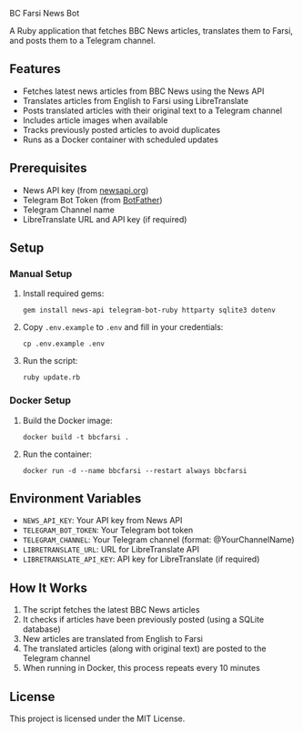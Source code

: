 


BC Farsi News Bot

A Ruby application that fetches BBC News articles, translates them to Farsi, and posts them to a Telegram channel.

## Features

- Fetches latest news articles from BBC News using the News API
- Translates articles from English to Farsi using LibreTranslate
- Posts translated articles with their original text to a Telegram channel
- Includes article images when available
- Tracks previously posted articles to avoid duplicates
- Runs as a Docker container with scheduled updates

## Prerequisites

- News API key (from [newsapi.org](https://newsapi.org/))
- Telegram Bot Token (from [BotFather](https://t.me/botfather))
- Telegram Channel name
- LibreTranslate URL and API key (if required)

## Setup

### Manual Setup

1. Install required gems:
   ```
   gem install news-api telegram-bot-ruby httparty sqlite3 dotenv
   ```

2. Copy `.env.example` to `.env` and fill in your credentials:
   ```
   cp .env.example .env
   ```

3. Run the script:
   ```
   ruby update.rb
   ```

### Docker Setup

1. Build the Docker image:
   ```
   docker build -t bbcfarsi .
   ```

2. Run the container:
   ```
   docker run -d --name bbcfarsi --restart always bbcfarsi
   ```

## Environment Variables

- `NEWS_API_KEY`: Your API key from News API
- `TELEGRAM_BOT_TOKEN`: Your Telegram bot token
- `TELEGRAM_CHANNEL`: Your Telegram channel (format: @YourChannelName)
- `LIBRETRANSLATE_URL`: URL for LibreTranslate API
- `LIBRETRANSLATE_API_KEY`: API key for LibreTranslate (if required)

## How It Works

1. The script fetches the latest BBC News articles
2. It checks if articles have been previously posted (using a SQLite database)
3. New articles are translated from English to Farsi
4. The translated articles (along with original text) are posted to the Telegram channel
5. When running in Docker, this process repeats every 10 minutes

## License

This project is licensed under the MIT License.
